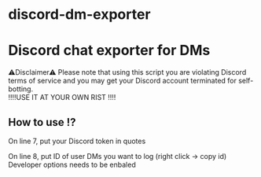 # discord-dm-exporter

<h1>Discord chat exporter for DMs</h1>
<p>⚠Disclaimer⚠ Please note that using this script you are violating Discord terms of service and you may get your Discord account terminated for self-botting.<br> ‼‼USE IT AT YOUR OWN RIST ‼‼</p>

<h2>How to use ⁉<br></h2>
<p>On line 7, put your Discord token in quotes</p>
<p>On line 8, put ID of user DMs you want to log (right click → copy id) Developer options needs to be enbaled</p>
